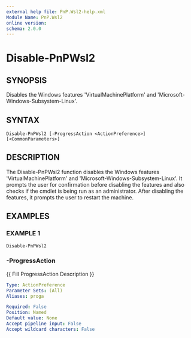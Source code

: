 ```yaml
---
external help file: PnP.Wsl2-help.xml
Module Name: PnP.Wsl2
online version:
schema: 2.0.0
---
```


# Disable-PnPWsl2

## SYNOPSIS
Disables the Windows features 'VirtualMachinePlatform' and 'Microsoft-Windows-Subsystem-Linux'.

## SYNTAX

```
Disable-PnPWsl2 [-ProgressAction <ActionPreference>] [<CommonParameters>]
```

## DESCRIPTION
The Disable-PnPWsl2 function disables the Windows features 'VirtualMachinePlatform' and 'Microsoft-Windows-Subsystem-Linux'.
It prompts the user for confirmation before disabling the features and also checks if the cmdlet is being run as an administrator.
After disabling the features, it prompts the user to restart the machine.

## EXAMPLES

### EXAMPLE 1
```
Disable-PnPWsl2
```



### -ProgressAction
{{ Fill ProgressAction Description }}

```yaml
Type: ActionPreference
Parameter Sets: (All)
Aliases: proga

Required: False
Position: Named
Default value: None
Accept pipeline input: False
Accept wildcard characters: False
```